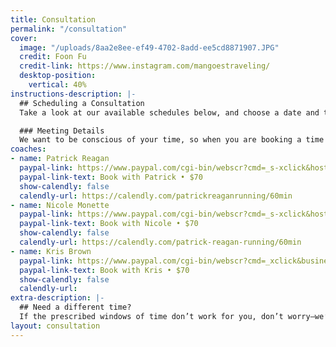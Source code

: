 ```yaml
---
title: Consultation
permalink: "/consultation"
cover:
  image: "/uploads/8aa2e8ee-ef49-4702-8add-ee5cd8871907.JPG"
  credit: Foon Fu
  credit-link: https://www.instagram.com/mangoestraveling/
  desktop-position:
    vertical: 40%
instructions-description: |-
  ## Scheduling a Consultation
  Take a look at our available schedules below, and choose a date and time that you would like to chat. After booking your consultation, you’ll receive a calendar invite to your email address. Your time slot will not be secured until you have also paid for your consultation.

  ### Meeting Details
  We want to be conscious of your time, so when you are booking a time slot in the calendar below there will be a box for you to let us know what you would like to discuss or share anything that will help prepare for our meeting.
coaches:
- name: Patrick Reagan
  paypal-link: https://www.paypal.com/cgi-bin/webscr?cmd=_s-xclick&hosted_button_id=GPCFAGTK5CDZN
  paypal-link-text: Book with Patrick • $70
  show-calendly: false
  calendly-url: https://calendly.com/patrickreaganrunning/60min
- name: Nicole Monette
  paypal-link: https://www.paypal.com/cgi-bin/webscr?cmd=_s-xclick&hosted_button_id=SYDY2KLA5GYJU
  paypal-link-text: Book with Nicole • $70
  show-calendly: false
  calendly-url: https://calendly.com/patrick-reagan-running/60min
- name: Kris Brown
  paypal-link: https://www.paypal.com/cgi-bin/webscr?cmd=_xclick&business=JHZWYUSLA7P24&lc=US&item_name=Consultation%20with%20Kris%20Brown&amount=70%2e00&currency_code=USD&button_subtype=services&bn=PP%2dBuyNowBF%3abtn_buynowCC_LG%2egif%3aNonHosted
  paypal-link-text: Book with Kris • $70
  show-calendly: false
  calendly-url: 
extra-description: |-
  ## Need a different time?
  If the prescribed windows of time don’t work for you, don’t worry—we’re flexible. Just reach out via [email](/contact) and let us know what your availability is.
layout: consultation
---
```


